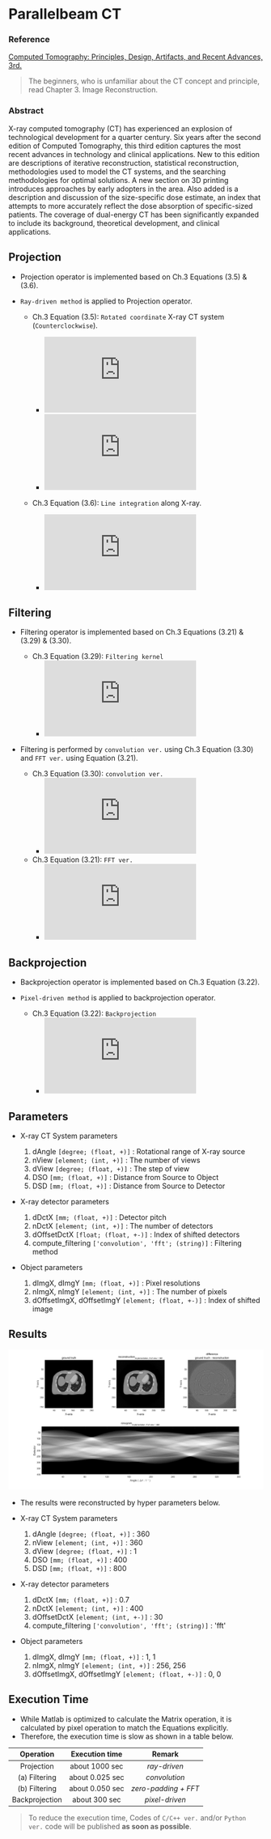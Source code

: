 # Parallelbeam CT

### Reference 
[Computed Tomography: Principles, Design, Artifacts, and Recent Advances, 3rd.](http://bitly.kr/SOw7Yb1s)

> The beginners, who is unfamiliar about the CT concept and principle, read Chapter 3. Image Reconstruction.

### Abstract
X-ray computed tomography (CT) has experienced an explosion of technological development for a quarter century. Six years after the second edition of Computed Tomography, this third edition captures the most recent advances in technology and clinical applications. New to this edition are descriptions of iterative reconstruction, statistical reconstruction, methodologies used to model the CT systems, and the searching methodologies for optimal solutions. A new section on 3D printing introduces approaches by early adopters in the area. Also added is a description and discussion of the size-specific dose estimate, an index that attempts to more accurately reflect the dose absorption of specific-sized patients. The coverage of dual-energy CT has been significantly expanded to include its background, theoretical development, and clinical applications.
      
## Projection
* Projection operator is implemented based on Ch.3 Equations (3.5) & (3.6).
* `Ray-driven method` is applied to Projection operator.

    * Ch.3 Equation (3.5): `Rotated coordinate` X-ray CT system (`Counterclockwise`).
        * ![eq-t-axis](http://latex.codecogs.com/gif.latex?%5Cdpi%7B150%7D%20%5Cbg_white%20%5Cfn_cm%20%5Clarge%20t%20%3D%20x%20%5Ccos%28%5Ctheta%29%20&plus;%20y%20%5Csin%28%5Ctheta%29)
        * ![eq-s-axis](http://latex.codecogs.com/gif.latex?%5Cdpi%7B150%7D%20%5Cbg_white%20%5Cfn_cm%20%5Clarge%20s%20%3D%20-x%20%5Csin%28%5Ctheta%29%20&plus;%20y%20%5Ccos%28%5Ctheta%29)

    * Ch.3 Equation (3.6): `Line integration` along X-ray.
        * ![eq-line-integration](http://latex.codecogs.com/gif.latex?%5Cdpi%7B150%7D%20%5Cbg_white%20%5Cfn_cm%20%5Clarge%20p%28t%2C%5Ctheta%29%20%3D%20%5Cint_%7B-%5Cinfty%7D%5E%7B&plus;%5Cinfty%7Df%27%28t%2Cs%29%20ds)

## Filtering
* Filtering operator is implemented based on Ch.3 Equations (3.21) & (3.29) & (3.30).

    * Ch.3 Equation (3.29): `Filtering kernel`
        * ![eq-filtering-kernel](http://latex.codecogs.com/gif.latex?%5Cdpi%7B150%7D%20%5Cbg_white%20%5Cfn_cm%20%5Clarge%20h%28n%5Cdelta%29%20%3D%20%5Cleft%5C%7B%5Cbegin%7Bmatrix%7D%20%5Cfrac%7B1%7D%7B4%5Cdelta%5E2%7D%2C%20%26%20n%3D0%2C%7E%7E%7E%5C%5C%200%2C%20%26%20n%3Deven%2C%5C%5C%20-%20%5Cfrac%7B1%7D%7B%28n%5Cpi%5Cdelta%29%5E2%7D%20%2C%20%26%20n%3Dodd.%7E%20%5Cend%7Bmatrix%7D%5Cright.)
        
* Filtering is performed by `convolution ver.` using Ch.3 Equation (3.30) and `FFT ver.` using Equation (3.21).
    * Ch.3 Equation (3.30): `convolution ver.` 
        * ![eq-convolution](http://latex.codecogs.com/gif.latex?%5Cdpi%7B150%7D%20%5Cbg_white%20%5Cfn_cm%20%5Clarge%20f%28x%2Cy%29%3D%5Cint_%7B0%7D%5E%7B%5Cpi%7Dd%5Ctheta%5Cint_%7B-t_%7Bm%7D%7D%5E%7B&plus;t_%7Bm%7D%7D%7Bp%28t%27%2C%20%5Ctheta%29h%28t-t%27%29dt%27%7D)
    * Ch.3 Equation (3.21): `FFT ver.`
        * ![eq-FFT](http://latex.codecogs.com/gif.latex?%5Cdpi%7B150%7D%20%5Cbg_white%20%5Cfn_cm%20%5Clarge%20g%28t%2C%5Ctheta%29%20%3D%20g%28x%20%5Ccos%28%5Ctheta%29%20&plus;%20y%20%5Csin%28%5Ctheta%29%29%20%5C%5C%5C%5C%20%7E%7E%7E%7E%7E%7E%7E%7E%7E%7E%7E%7E%7E%3D%20%5Cint_%7B-%5Cinfty%7D%5E%7B&plus;%5Cinfty%7DP%28%5Comega%2C%5Ctheta%29%7C%5Comega%7C%20e%5E%7Bj2%5Cpi%5Comega%28x%5Ccos%28%5Ctheta%29%20&plus;%20y%20%5Csin%28%5Ctheta%29%29%7D%20d%5Comega)

## Backprojection
* Backprojection operator is implemented based on Ch.3 Equation (3.22).
* `Pixel-driven method` is applied to backprojection operator.

    * Ch.3 Equation (3.22): `Backprojection`
        * ![eq-backprojection](http://latex.codecogs.com/gif.latex?%5Cdpi%7B150%7D%20%5Cbg_white%20%5Cfn_cm%20%5Clarge%20f%28x%2C%20y%29%20%3D%5Cint_%7B0%7D%5E%7B%5Cpi%7Dg%28x%20%5Ccos%28%5Ctheta%29%20&plus;%20y%5Csin%28%5Ctheta%29%29d%5Ctheta)
        
## Parameters
* X-ray CT System parameters
    1. dAngle `[degree; (float, +)]` : Rotational range of X-ray source 
    2. nView `[element; (int, +)]` : The number of views 
    3. dView `[degree; (float, +)]` : The step of view
    4. DSO `[mm; (float, +)]` : Distance from Source to Object
    5. DSD `[mm; (float, +)]` : Distance from Source to Detector 

* X-ray detector parameters
    1. dDctX `[mm; (float, +)]` : Detector pitch
    2. nDctX `[element; (int, +)]` : The number of detectors
    3. dOffsetDctX `[float; (float, +-)]` : Index of shifted detectors
    4. compute_filtering `['convolution', 'fft'; (string)]` : Filtering method
    
* Object parameters 
    1. dImgX, dImgY `[mm; (float, +)]` : Pixel resolutions
    2. nImgX, nImgY `[element; (int, +)]` : The number of pixels
    3. dOffsetImgX, dOffsetImgY `[element; (float, +-)]` : Index of shifted image


## Results
![alt text](./img/reconstruction_image.png "Reconstructed image using parallel beam CT")
* The results were reconstructed by hyper parameters below.

* X-ray CT System parameters
    1. dAngle `[degree; (float, +)]` : 360 
    2. nView `[element; (int, +)]` : 360 
    3. dView `[degree; (float, +)]` : 1
    4. DSO `[mm; (float, +)]` : 400
    5. DSD `[mm; (float, +)]` : 800 

* X-ray detector parameters
    1. dDctX `[mm; (float, +)]` : 0.7
    2. nDctX `[element; (int, +)]` : 400
    3. dOffsetDctX `[element; (int, +-)]` : 30
    4. compute_filtering `['convolution', 'fft'; (string)]` : 'fft'
    
* Object parameters 
    1. dImgX, dImgY `[mm; (float, +)]` : 1, 1
    2. nImgX, nImgY `[element; (int, +)]` : 256, 256
    3. dOffsetImgX, dOffsetImgY `[element; (float, +-)]` : 0, 0

## Execution Time
* While Matlab is optimized to calculate the Matrix operation, it is calculated by pixel operation to match the Equations explicitly. 
* Therefore, the execution time is slow as shown in a table below.

| Operation  | Execution time | Remark |
| :---------:| :------------: | :----: |
| Projection | about 1000 sec | *ray-driven* |
| (a) Filtering | about 0.025 sec | *convolution* |
| (b) Filtering | about 0.050 sec | *zero-padding + FFT*|
| Backprojection | about 300 sec | *pixel-driven* |

> To reduce the execution time, Codes of `C/C++ ver.` and/or `Python ver.` code will be published **as soon as possible**.